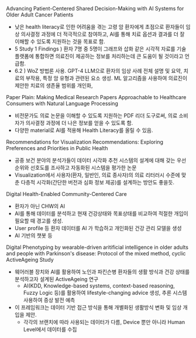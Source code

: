 

Advancing Patient-Centered Shared Decision-Making with AI Systems for Older Adult Cancer Patients

- 낮은 health literacy로 인한 어려움을 겪는 고령 암 환자에게 초점으로 환자들이 임상 의사결정 과정에 더 적극적으로 참여하고, AI를 통해 치료 옵션과 결과를 더 잘 이해할 수 있도록 지원하는 것을 목표로 함.
- 5 Study 1 Findings ) 환자 7명 중 5명이 그래프와 삽화 같은 시각적 자료를 기술 플랫폼에 통합하면 의료진이 제공하는 정보를 처리하는데 큰 도움이 될 것이라고 언급함.
- 6.2 ) WoZ 방법론 사용. GPT-4 LLM으로 환자의 임상 사례 전체 설명 및 요약, 치료의 부작용, 특정 암 유형과 관련된 요소 생성. ML 알고리즘을 사용하여 의료진이 제안한 치료의 생존율 범위를 개인화, 

Paper Plain: Making Medical Research Papers Approachable to Healthcare Consumers with Natural Language Processing

- 비전문가도 의료 논문을 이해할 수 있도록 지원하는 PDF 리더 도구로써, 의료 소비자가 의사결정 과정에 더 나은 정보를 얻을 수 있도록 함. 
- 다양한 material로 AI를 적용해 Health Literacy를 올릴 수 있음.


Recommendations for Visualization Recommendations: Exploring Preferences and Priorities in Public Health

- 공중 보건 분야의 분석가들이 데이터 시각화 추천 시스템의 설계에 대해 갖는 우선순위와 선호도를 조사하고 자동화된 시스템을 평가한 논문
- Visualization에서 사용자(환자, 일반인, 의료 종사자)의 의료 리터러시 수준에 맞춘 다층적 시각화(간단한 버전과 심화 정보 제공)를 설계하는 방안도 좋을듯.


Digital Health-Enabled Community-Centered Care

- 환자가 아닌 CHW의 AI
- AI를 통해 데이터를 분석하고 현재 건강상태와 목표상태를 비교하여 적절한 개입이 필요할 때 경고를 생성.
- User profile 등 환자 데이터를 AI 가 학습하고 개인화된 건강 관리 모델을 생성
- AI 기반의 챗봇 등


Digital Phenotyping by wearable-driven aritificial intelligence in older adults and people with Parkinson's disease: Protocol of the mixed method, cyclic ActiveAgeing Study

- 웨어러블 장치와 AI를 활용하여 노인과 파킨슨병 환자들의 생활 방식과 건강 상태를 분석하고자 설계된 ActiveAgeing 연구
	- AI(KDD, Knowledge-based systems, context-based reasoning, Fuzzy Logic 등)를 활용하여 lifestyle-changing advice 생성, 추론 시스템 사용하여 증상 발전 예측
- 이 프레임워크는 데이터 기반 접근 방식을 통해 개별화된 생활방식 변화 및 임상 개입을 제안.
	- 각각의 브랜치에 따라 사용되는 데이터가 다름, Device 뿐만 아니라 Human Level에서 데이터를 수집